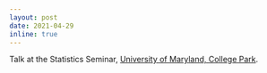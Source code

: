 ```yaml
---
layout: post
date: 2021-04-29
inline: true
---
```


Talk at the Statistics Seminar, [University of Maryland, College Park](http://www-math.umd.edu/gcal_rss.php?seminar_key=STAT&year=2021&html).